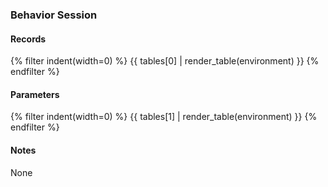 ### Behavior Session

#### Records
{% filter indent(width=0) %}
{{ tables[0] | render_table(environment) }}
{% endfilter %}

#### Parameters
{% filter indent(width=0) %}
{{ tables[1] | render_table(environment) }}
{% endfilter %}

#### Notes
None
